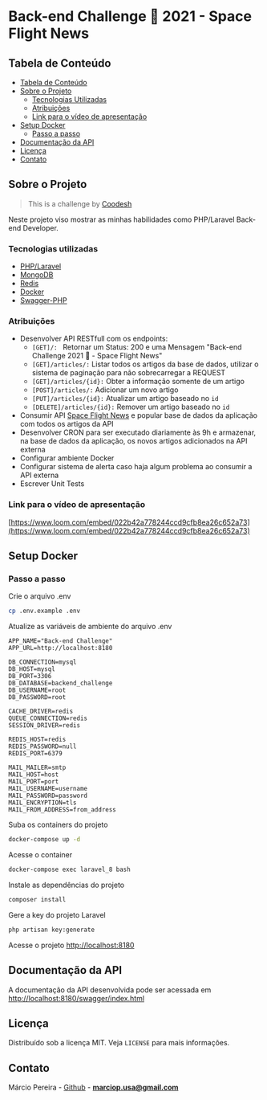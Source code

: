 # Back-end Challenge 🏅 2021 - Space Flight News

## Tabela de Conteúdo

- [Tabela de Conteúdo](#tabela-de-conte%C3%BAdo)
- [Sobre o Projeto](#sobre-o-projeto)
    - [Tecnologias Utilizadas](#tecnologias-utilizadas)
    - [Atribuições](#atribuies)
    - [Link para o vídeo de apresentação](#link-para-o-vdeo-de-apresentao)
- [Setup Docker](#setup-docker)
    - [Passo a passo](#passo-a-passo)
- [Documentação da API](#documentao-da-api)
- [Licença](#licen%C3%A7a)
- [Contato](#contato)

## Sobre o Projeto

>  This is a challenge by [Coodesh](https://coodesh.com/)

Neste projeto viso mostrar as minhas habilidades como PHP/Laravel Back-end Developer.

### Tecnologias utilizadas
- [PHP/Laravel](https://laravel.com/docs/9.x)
- [MongoDB](https://www.mongodb.com/)
- [Redis](https://redis.io/)
- [Docker](https://www.docker.com/)
- [Swagger-PHP](https://zircote.github.io/swagger-php/)

### Atribuições
- Desenvolver API RESTfull com os endpoints:
    - `[GET]/: ` Retornar um Status: 200 e uma Mensagem "Back-end Challenge 2021 🏅 - Space Flight News"
    - `[GET]/articles/:`   Listar todos os artigos da base de dados, utilizar o sistema de paginação para não sobrecarregar a REQUEST
    - `[GET]/articles/{id}:` Obter a informação somente de um artigo
    - `[POST]/articles/:` Adicionar um novo artigo
    - `[PUT]/articles/{id}:` Atualizar um artigo baseado no `id`
    - `[DELETE]/articles/{id}:` Remover um artigo baseado no `id`
- Consumir API [Space Flight News](https://api.spaceflightnewsapi.net/v3/documentation) e popular base de dados da aplicação com todos os artigos da API
- Desenvolver CRON para ser executado diariamente às 9h e armazenar, na base de dados da aplicação, os novos artigos adicionados na API externa
- Configurar ambiente Docker
- Configurar sistema de alerta caso haja algum problema ao consumir a API externa
- Escrever Unit Tests

### Link para o vídeo de apresentação

[https://www.loom.com/embed/022b42a778244ccd9cfb8ea26c652a73](https://www.loom.com/embed/022b42a778244ccd9cfb8ea26c652a73)

## Setup Docker

### Passo a passo

Crie o arquivo .env
```sh
cp .env.example .env
```

Atualize as variáveis de ambiente do arquivo .env
```dosini
APP_NAME="Back-end Challenge"
APP_URL=http://localhost:8180

DB_CONNECTION=mysql
DB_HOST=mysql
DB_PORT=3306
DB_DATABASE=backend_challenge
DB_USERNAME=root
DB_PASSWORD=root

CACHE_DRIVER=redis
QUEUE_CONNECTION=redis
SESSION_DRIVER=redis

REDIS_HOST=redis
REDIS_PASSWORD=null
REDIS_PORT=6379

MAIL_MAILER=smtp
MAIL_HOST=host
MAIL_PORT=port
MAIL_USERNAME=username
MAIL_PASSWORD=password
MAIL_ENCRYPTION=tls
MAIL_FROM_ADDRESS=from_address
```

Suba os containers do projeto
```sh
docker-compose up -d
```

Acesse o container
```sh
docker-compose exec laravel_8 bash
```

Instale as dependências do projeto
```sh
composer install
```

Gere a key do projeto Laravel
```sh
php artisan key:generate
```

Acesse o projeto
[http://localhost:8180](http://localhost:8180)

## Documentação da API

A documentação da API desenvolvida pode ser acessada em [http://localhost:8180/swagger/index.html](http://localhost:8180/swagger/index.html)

## Licença

Distribuído sob a licença MIT. Veja `LICENSE` para mais informações.

## Contato

Márcio Pereira - [Github](https://github.com/marciop-reira) - **marciop.usa@gmail.com**
